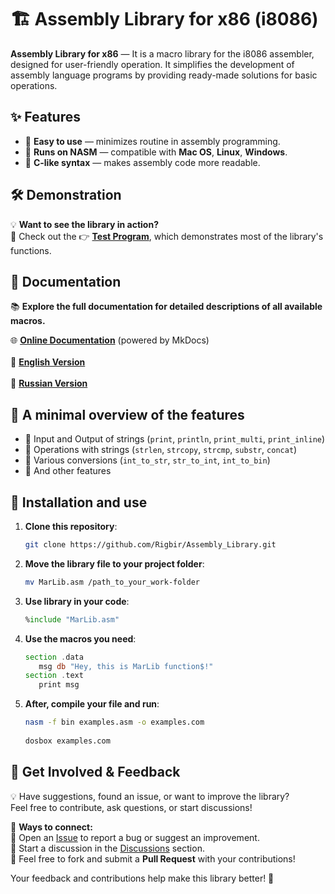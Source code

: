 # 🏗️ Assembly Library for x86 (i8086)

**Assembly Library for x86** — It is a macro library for the i8086 assembler, designed for user-friendly operation. It simplifies the development of assembly language programs by providing ready-made solutions for basic operations. 

## ✨ Features  
- 🔹 **Easy to use** — minimizes routine in assembly programming.  
- 🔹 **Runs on NASM** — compatible with **Mac OS**, **Linux**, **Windows**.  
- 🔹 **C-like syntax** — makes assembly code more readable.  


## 🛠️ Demonstration  
💡 **Want to see the library in action?**  
📌 Check out the 👉 [**Test Program**](https://github.com/Rigbir/Assembly_Library/blob/main/TestLib.asm), which demonstrates most of the library's functions. 


## 📄 Documentation  

📚 **Explore the full documentation for detailed descriptions of all available macros.**  

🌐 [**Online Documentation**](https://rigbir.github.io/Assembly_Library/) (powered by MkDocs) <br>
<br> 🔹 [**English Version**](https://github.com/Rigbir/Assembly_Library/blob/main/Documentations/Documentation_EN.md) <br>  
🔹 [**Russian Version**](https://github.com/Rigbir/Assembly_Library/blob/main/Documentations/Documentation_RU.md) <br>  


## 🔧 A minimal overview of the features

- 📌 Input and Output of strings (`print`, `println`, `print_multi`, `print_inline`)
- 📌 Operations with strings (`strlen`, `strcopy`, `strcmp`, `substr`, `concat`)
- 📌 Various conversions (`int_to_str`, `str_to_int`, `int_to_bin`)
- 📌 And other features


## 🚀 Installation and use

1. **Clone this repository**:
   ```sh
   git clone https://github.com/Rigbir/Assembly_Library.git
   ```
2. **Move the library file to your project folder**:
   ```sh
   mv MarLib.asm /path_to_your_work-folder
   ```
3. **Use library in your code**:
   ```asm
   %include "MarLib.asm"
   ```
4. **Use the macros you need**:
   ```asm
   section .data
      msg db "Hey, this is MarLib function$!"
   section .text
      print msg
   ```
5. **After, compile your file and run**:
   ```sh
   nasm -f bin examples.asm -o examples.com 
  
   dosbox examples.com
   ```

## 💬 Get Involved & Feedback  

💡 Have suggestions, found an issue, or want to improve the library?  
Feel free to contribute, ask questions, or start discussions!  

📌 **Ways to connect:**  
🔹 Open an [Issue](https://github.com/Rigbir/Assembly_Library/issues) to report a bug or suggest an improvement.  
🔹 Start a discussion in the [Discussions](https://github.com/Rigbir/Assembly_Library/discussions) section.  
🔹 Feel free to fork and submit a **Pull Request** with your contributions!  

Your feedback and contributions help make this library better! 🚀  
